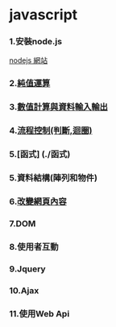 # javascript
### 1.安裝node.js
[nodejs 網站](https://nodejs.org/en/)

### 2.[純值運算](./純值運算)

### 3.[數值計算與資料輸入輸出](./數值計算與資料輸入輸出)

### 4.[流程控制(判斷,迴圈)](./流程控制)

### 5.[函式] (./函式)

### 5.資料結構(陣列和物件)

### 6.[改變網頁內容](./改變網頁內容)

### 7.DOM

### 8.使用者互動

### 9.Jquery

### 10.Ajax

### 11.使用Web Api